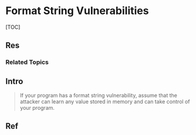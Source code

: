# Format String Vulnerabilities

[TOC]



## Res
### Related Topics



## Intro
> If your program has a format string vulnerability, assume that the attacker can learn any value stored in memory and can take control of your program.



## Ref

